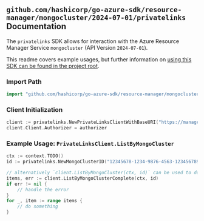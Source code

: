 
## `github.com/hashicorp/go-azure-sdk/resource-manager/mongocluster/2024-07-01/privatelinks` Documentation

The `privatelinks` SDK allows for interaction with the Azure Resource Manager Service `mongocluster` (API Version `2024-07-01`).

This readme covers example usages, but further information on [using this SDK can be found in the project root](https://github.com/hashicorp/go-azure-sdk/tree/main/docs).

### Import Path

```go
import "github.com/hashicorp/go-azure-sdk/resource-manager/mongocluster/2024-07-01/privatelinks"
```


### Client Initialization

```go
client := privatelinks.NewPrivateLinksClientWithBaseURI("https://management.azure.com")
client.Client.Authorizer = authorizer
```


### Example Usage: `PrivateLinksClient.ListByMongoCluster`

```go
ctx := context.TODO()
id := privatelinks.NewMongoClusterID("12345678-1234-9876-4563-123456789012", "example-resource-group", "mongoClusterValue")

// alternatively `client.ListByMongoCluster(ctx, id)` can be used to do batched pagination
items, err := client.ListByMongoClusterComplete(ctx, id)
if err != nil {
	// handle the error
}
for _, item := range items {
	// do something
}
```
